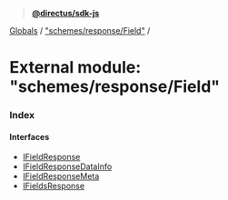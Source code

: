 > **[@directus/sdk-js](../README.md)**

[Globals](../README.md) / ["schemes/response/Field"](_schemes_response_field_.md) /

# External module: "schemes/response/Field"

### Index

#### Interfaces

* [IFieldResponse](../interfaces/_schemes_response_field_.ifieldresponse.md)
* [IFieldResponseDataInfo](../interfaces/_schemes_response_field_.ifieldresponsedatainfo.md)
* [IFieldResponseMeta](../interfaces/_schemes_response_field_.ifieldresponsemeta.md)
* [IFieldsResponse](../interfaces/_schemes_response_field_.ifieldsresponse.md)